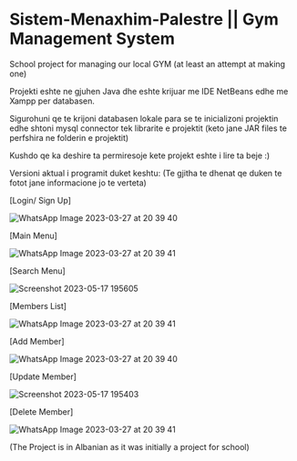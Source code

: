 # Sistem-Menaxhim-Palestre || Gym Management System 
 School project for managing our local GYM (at least an attempt at making one)
 
 Projekti eshte ne gjuhen Java dhe eshte krijuar me IDE NetBeans edhe me Xampp per databasen.
 
 Sigurohuni qe te krijoni databasen lokale para se te inicializoni projektin edhe shtoni mysql connector tek librarite e projektit (keto jane JAR files te perfshira ne folderin e projektit)
 
 Kushdo qe ka deshire ta permiresoje kete projekt eshte i lire ta beje :)

 Versioni aktual i programit duket keshtu: 
 (Te gjitha te dhenat qe duken te fotot jane informacione jo te verteta)

[Login/ Sign Up]

![WhatsApp Image 2023-03-27 at 20 39 40](https://user-images.githubusercontent.com/78642663/228966619-ed6724bd-6e3f-4bdf-9d53-784ea52dc7f9.jpg)

[Main Menu]

![WhatsApp Image 2023-03-27 at 20 39 41](https://user-images.githubusercontent.com/78642663/228966766-92536571-3901-4808-a9a9-e78450dcdbab.jpg)

[Search Menu]

![Screenshot 2023-05-17 195605](https://github.com/cetijunior/Sistem-Menaxhim-Palestre/assets/78642663/d82ef60e-388b-45c7-90e2-30f401192135)

[Members List]

![WhatsApp Image 2023-03-27 at 20 39 41](https://user-images.githubusercontent.com/78642663/228966837-28d67bd8-1c47-4269-b65e-99eb9c7e119a.jpg)

[Add Member]

![WhatsApp Image 2023-03-27 at 20 39 40](https://user-images.githubusercontent.com/78642663/228966671-729c94b5-b915-43e4-b1cb-d7cc5a34bcd6.jpg)

[Update Member]

![Screenshot 2023-05-17 195403](https://github.com/cetijunior/Java-Gym-Management-System/assets/78642663/b17e237b-cd07-4515-b87f-63ec9b7a4bf3)

[Delete Member]

![WhatsApp Image 2023-03-27 at 20 39 41](https://user-images.githubusercontent.com/78642663/228966965-1ed27766-5859-45f9-ac67-418f9f871613.jpg)


(The Project is in Albanian as it was initially a project for school) 
